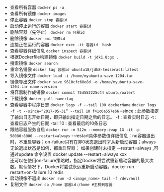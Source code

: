 + 查看所有容器 `docker ps -a `
+ 查看所有镜像 `docker images`
+ 停止容器 `docker stop 容器id`
+ 启动停止运行的容器 `docker start 容器id`
+ 删除容器（先停止） `docker rm 容器id`
+ 删除镜像 `docker rmi 镜像id`
+ 连接正在运行的容器 `docker exec -it 容器id  bash`
+ 查看容器详细信息 `docker inspect 容器id`
+ 根据Dockerfile构建镜像 `docker build -t jdk1.8:gx .`
+ 搜索镜像 `docker search`
+ 重命名镜像 `docker tag 容器id ubuntu18/jdk8-tesseract:latest` 
+ 导入镜像文件 `docker load -i /home/myubuntu-save-1204.tar` 
+ 镜像导出文件 `docker save 9610cfc68e8d -o /home/myubuntu-save-1204.tar name:version` 
+ 将容器制作成镜像 `docker commit 75d552225c44 ubuntu/oalert`
+ 下载镜像 `docker pull name:tag`
+ 查看容器中程序日志 `docker logs -f --tail 100 dockerName` `docker logs -f -t --since=“2017-05-31” --tail 10 f41c6a557eb6`
	–since : 此参数指定了输出日志开始日期，即只输出指定日期之后的日志。
	-f : 查看实时日志
	-t : 查看日志产生的日期
	-tail 10 : 查看最后的10条日志
+ 跟随容器服务自启 `docker run -m 512m --memory-swap 1G -it -p 58080:8080 --restart=always`
    --restart具体参数值详细信息：no容器退出时，不重启容器；on-failure只有在非0状态退出时才从新启动容器；always无论退出状态是如何，都重启容器；
	如果创建时未指定 --restart=always ,可通过update 命令设置 docker update --restart=always xxx  
	还可以在使用on-failure策略时，指定Docker将尝试重新启动容器的最大次数。默认情况下，Docker将尝试永远重新启动容器。docker run --restart=on-failure:10 redis  
+ 启动镜像不退出 `docker run -d <image_name> tail -f /dev/null`
+ 复制文件 `docker cp /home 容器id:/home #主机到容器 `